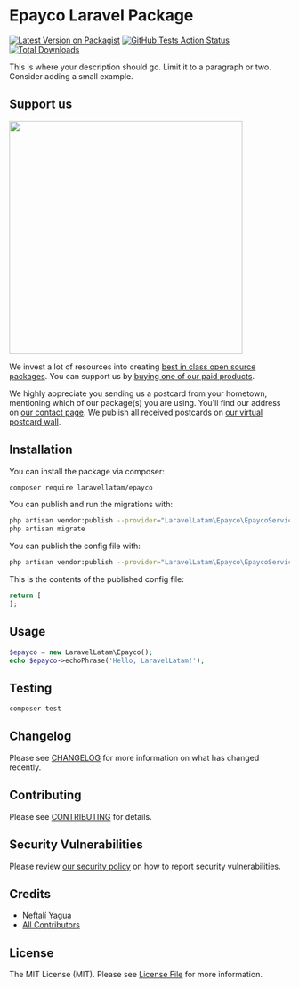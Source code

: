 # Epayco Laravel Package

[![Latest Version on Packagist](https://img.shields.io/packagist/v/laravellatam/epayco.svg?style=flat-square)](https://packagist.org/packages/laravellatam/epayco)
[![GitHub Tests Action Status](https://img.shields.io/github/workflow/status/laravellatam/epayco/run-tests?label=tests)](https://github.com/laravellatam/epayco/actions?query=workflow%3Arun-tests+branch%3Amaster)
[![Total Downloads](https://img.shields.io/packagist/dt/laravellatam/epayco.svg?style=flat-square)](https://packagist.org/packages/laravellatam/epayco)


This is where your description should go. Limit it to a paragraph or two. Consider adding a small example.

## Support us

[<img src="https://github-ads.s3.eu-central-1.amazonaws.com/package-epayco-laravel.jpg?t=1" width="419px" />](https://spatie.be/github-ad-click/package-epayco-laravel)

We invest a lot of resources into creating [best in class open source packages](https://spatie.be/open-source). You can support us by [buying one of our paid products](https://spatie.be/open-source/support-us).

We highly appreciate you sending us a postcard from your hometown, mentioning which of our package(s) you are using. You'll find our address on [our contact page](https://spatie.be/about-us). We publish all received postcards on [our virtual postcard wall](https://spatie.be/open-source/postcards).

## Installation

You can install the package via composer:

```bash
composer require laravellatam/epayco
```

You can publish and run the migrations with:

```bash
php artisan vendor:publish --provider="LaravelLatam\Epayco\EpaycoServiceProvider" --tag="migrations"
php artisan migrate
```

You can publish the config file with:
```bash
php artisan vendor:publish --provider="LaravelLatam\Epayco\EpaycoServiceProvider" --tag="config"
```

This is the contents of the published config file:

```php
return [
];
```

## Usage

``` php
$epayco = new LaravelLatam\Epayco();
echo $epayco->echoPhrase('Hello, LaravelLatam!');
```

## Testing

``` bash
composer test
```

## Changelog

Please see [CHANGELOG](CHANGELOG.md) for more information on what has changed recently.

## Contributing

Please see [CONTRIBUTING](.github/CONTRIBUTING.md) for details.

## Security Vulnerabilities

Please review [our security policy](../../security/policy) on how to report security vulnerabilities.

## Credits

- [Neftalí Yagua](https://github.com/neftaliyagua)
- [All Contributors](../../contributors)

## License

The MIT License (MIT). Please see [License File](LICENSE.md) for more information.
